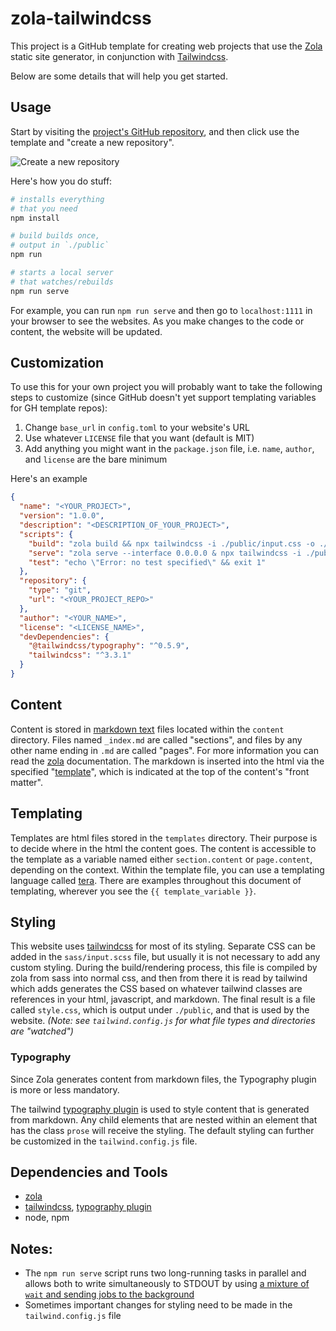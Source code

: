 # zola-tailwindcss

This project is a GitHub template for creating web projects that use the [Zola](https://getzola.org) static site generator, in conjunction with [Tailwindcss](https://tailwindcss.com).

Below are some details that will help you get started.

## Usage

Start by visiting the [project's GitHub repository](https://github.com/asimpletune/zola-tailwindcss), and then click use the template and "create a new repository".

![Create a new repository](https://zola-tailwind.spenc.es/screenshot.png)

Here's how you do stuff:

```zsh
# installs everything
# that you need
npm install

# build builds once,
# output in `./public`
npm run

# starts a local server
# that watches/rebuilds
npm run serve
```

For example, you can run `npm run serve` and then go to `localhost:1111` in your browser to see the websites. As you make changes to the code or content, the website will be updated.

## Customization

To use this for your own project you will probably want to take the following steps to customize (since GitHub doesn't yet support templating variables for GH template repos):

1. Change `base_url` in `config.toml` to your website's URL
2. Use whatever `LICENSE` file that you want (default is MIT)
2. Add anything you might want in the `package.json` file, i.e. `name`, `author`, and `license` are the bare minimum

Here's an example

```json
{
  "name": "<YOUR_PROJECT>",
  "version": "1.0.0",
  "description": "<DESCRIPTION_OF_YOUR_PROJECT>",
  "scripts": {
    "build": "zola build && npx tailwindcss -i ./public/input.css -o ./public/style.css -m",
    "serve": "zola serve --interface 0.0.0.0 & npx tailwindcss -i ./public/input.css -o ./public/style.css --watch && wait",
    "test": "echo \"Error: no test specified\" && exit 1"
  },
  "repository": {
    "type": "git",
    "url": "<YOUR_PROJECT_REPO>"
  },
  "author": "<YOUR_NAME>",
  "license": "<LICENSE_NAME>",
  "devDependencies": {
    "@tailwindcss/typography": "^0.5.9",
    "tailwindcss": "^3.3.1"
  }
}
```

## Content

Content is stored in [markdown text](https://commonmark.org/help/) files located within the `content` directory. Files named `_index.md` are called "sections", and files by any other name ending in `.md` are called "pages". For more information you can read the [zola](https://www.getzola.org/documentation/content/overview/) documentation. The markdown is inserted into the html via the specified "[template](#templates)", which is indicated at the top of the content's "front matter".

## Templating

Templates are html files stored in the `templates` directory. Their purpose is to decide where in the html the content goes. The content is accessible to the template as a variable named either `section.content` or `page.content`, depending on the context. Within the template file, you can use a templating language called [tera](http://tera.netlify.app/docs/). There are examples throughout this document of templating, wherever you see the `{{ template_variable }}`.

## Styling

This website uses [tailwindcss](https://tailwindcss.com/) for most of its styling. Separate CSS can be added in the `sass/input.scss` file, but usually it is not necessary to add any custom styling. During the build/rendering process, this file is compiled by zola from sass into normal css, and then from there it is read by tailwind which adds generates the CSS based on whatever tailwind classes are references in your html, javascript, and markdown. The final result is a file called `style.css`, which is output under `./public`, and that is used by the website. *(Note: see `tailwind.config.js` for what file types and directories are "watched")*

### Typography

Since Zola generates content from markdown files, the Typography plugin is more or less mandatory.

The tailwind [typography plugin](https://tailwindcss.com/docs/typography-plugin) is used to style content that is generated from markdown. Any child elements that are nested within an element that has the class `prose` will receive the styling. The default styling can further be customized in the `tailwind.config.js` file.

## Dependencies and Tools

* [zola](https://getzola.org)
* [tailwindcss](https://tailwindcss.com/), [typography plugin](https://tailwindcss.com/docs/typography-plugin)
* node, npm

## Notes:

* The `npm run serve` script runs two long-running tasks in parallel and allows both to write simultaneously to STDOUT by using [a mixture of `wait` and sending jobs to the background](https://www.cyberciti.biz/faq/how-to-run-command-or-code-in-parallel-in-bash-shell-under-linux-or-unix/)
* Sometimes important changes for styling need to be made in the `tailwind.config.js` file